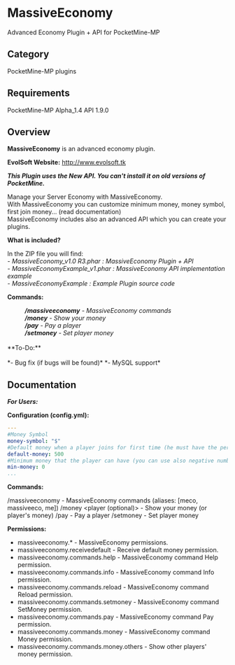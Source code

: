 # MassiveEconomy

Advanced Economy Plugin + API for PocketMine-MP

## Category

PocketMine-MP plugins

## Requirements

PocketMine-MP Alpha_1.4 API 1.9.0

## Overview

**MassiveEconomy** is an advanced economy plugin.

**EvolSoft Website:** http://www.evolsoft.tk

***This Plugin uses the New API. You can't install it on old versions of PocketMine.***

Manage your Server Economy with MassiveEconomy.<br>
With MassiveEconomy you can customize minimum money, money symbol, first join money... (read documentation)<br>
MassiveEconomy includes also an advanced API which you can create your plugins.<br>

**What is included?**

In the ZIP file you will find:<br>
*- MassiveEconomy_v1.0 R3.phar : MassiveEconomy Plugin + API*<br>
*- MassiveEconomyExample_v1.phar : MassiveEconomy API implementation example*<br>
*- MassiveEconomyExample : Example Plugin source code*<br>

**Commands:**

<dd><i><b>/massiveeconomy</b> - MassiveEconomy commands</i></dd>
<dd><i><b>/money</b> - Show your money</i></dd>
<dd><i><b>/pay</b> - Pay a player</i></dd>
<dd><i><b>/setmoney</b> - Set player money</i></dd>

<br>
**To-Do:**
<br><br>
*- Bug fix (if bugs will be found)*
*- MySQL support*

## Documentation

***For Users:***

**Configuration (config.yml):**
```yaml
---
#Money Symbol
money-symbol: "$"
#Default money when a player joins for first time (he must have the permission: massiveeconomy.receivedefault)
default-money: 500
#Minimum money that the player can have (you can use also negative numbers)
min-money: 0
...
```

**Commands:**

/massiveeconomy - MassiveEconomy commands (aliases: [meco, massiveeco, me])
/money <player (optional)> - Show your money (or player's money)
/pay <player> <amount> - Pay a player
/setmoney <player> <amount> - Set player money


**Permissions:**

- massiveeconomy.* - MassiveEconomy permissions.
- massiveeconomy.receivedefault - Receive default money permission.
- massiveeconomy.commands.help - MassiveEconomy command Help permission.
- massiveeconomy.commands.info - MassiveEconomy command Info permission.
- massiveeconomy.commands.reload - MassiveEconomy command Reload permission.
- massiveeconomy.commands.setmoney - MassiveEconomy command SetMoney permission.
- massiveeconomy.commands.pay - MassiveEconomy command Pay permission.
- massiveeconomy.commands.money - MassiveEconomy command Money permission.
- massiveeconomy.commands.money.others - Show other players' money permission.
